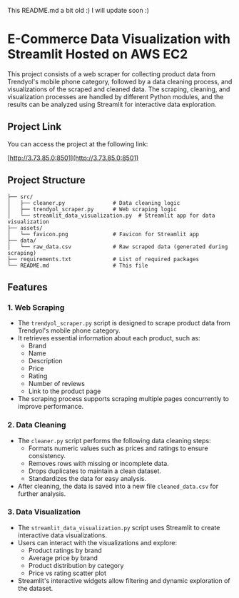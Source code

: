 This README.md a bit old :) I will update soon :)
# E-Commerce Data Visualization with Streamlit Hosted on AWS EC2


This project consists of a web scraper for collecting product data from Trendyol's mobile phone category, followed by a data cleaning process, and visualizations of the scraped and cleaned data. The scraping, cleaning, and visualization processes are handled by different Python modules, and the results can be analyzed using Streamlit for interactive data exploration.

## Project Link

You can access the project at the following link:

[http://3.73.85.0:8501](http://3.73.85.0:8501)


## Project Structure

```plaintext
├── src/
│   ├── cleaner.py               # Data cleaning logic
│   ├── trendyol_scraper.py      # Web scraping logic
│   └── streamlit_data_visualization.py  # Streamlit app for data visualization
├── assets/
│   └── favicon.png              # Favicon for Streamlit app
├── data/
│   └── raw_data.csv             # Raw scraped data (generated during scraping)
├── requirements.txt             # List of required packages
└── README.md                    # This file
```

## Features

### 1. Web Scraping
- The `trendyol_scraper.py` script is designed to scrape product data from Trendyol's mobile phone category.
- It retrieves essential information about each product, such as:
  - Brand
  - Name
  - Description
  - Price
  - Rating
  - Number of reviews
  - Link to the product page
- The scraping process supports scraping multiple pages concurrently to improve performance.

### 2. Data Cleaning
- The `cleaner.py` script performs the following data cleaning steps:
  - Formats numeric values such as prices and ratings to ensure consistency.
  - Removes rows with missing or incomplete data.
  - Drops duplicates to maintain a clean dataset.
  - Standardizes the data for easy analysis.
- After cleaning, the data is saved into a new file `cleaned_data.csv` for further analysis.

### 3. Data Visualization
- The `streamlit_data_visualization.py` script uses Streamlit to create interactive data visualizations.
- Users can interact with the visualizations and explore:
  - Product ratings by brand
  - Average price by brand
  - Product distribution by category
  - Price vs rating scatter plot
- Streamlit's interactive widgets allow filtering and dynamic exploration of the dataset.

